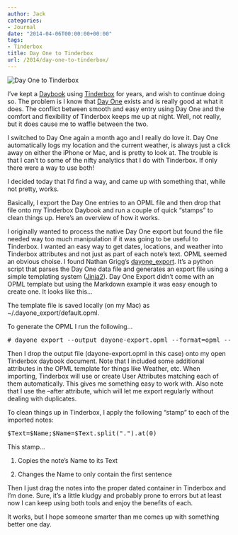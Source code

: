 ```yaml
---
author: Jack
categories:
- Journal
date: "2014-04-06T00:00:00+00:00"
tags:
- Tinderbox
title: Day One to Tinderbox
url: /2014/day-one-to-tinderbox/
---
```


<img class="postimage" src="/img/2014/dayone-to-tinderbox.png" alt="Day One to Tinderbox" />

I’ve kept a [Daybook][1] using [Tinderbox][2] for years, and wish to continue doing so. The problem is I know that [Day One][3] exists and is really good at what it does. The conflict between smooth and easy entry using Day One and the comfort and flexibility of Tinderbox keeps me up at night. Well, not really, but it does cause me to waffle between the two.

I switched to Day One again a month ago and I really do love it. Day One automatically logs my location and the current weather, is always just a click away on either the iPhone or Mac, and is pretty to look at. The trouble is that I can’t to some of the nifty analytics that I do with Tinderbox. If only there were a way to use both!

I decided today that I’d find a way, and came up with something that, while not pretty, works.

Basically, I export the Day One entries to an OPML file and then drop that file onto my Tinderbox Daybook and run a couple of quick “stamps” to clean things up. Here’s an overview of how it works.

I originally wanted to process the native Day One export but found the file needed way too much manipulation if it was going to be useful to Tinderbox. I wanted an easy way to get dates, locations, and weather into Tinderbox attributes and not just as part of each note’s text. OPML seemed an obvious choise. I found Nathan Grigg’s [dayone_export][4]. It’s a python script that parses the Day One data file and generates an export file using a simple templating system ([Jinja2][5]). Day One Export didn’t come with an OPML template but using the Markdown example it was easy enough to create one. It looks like this&#8230;



The template file is saved locally (on my Mac) as ~/.dayone_export/default.opml.

To generate the OPML I run the following&#8230;

<pre># dayone_export --output dayone-export.opml --format=opml --after 2014-04-01 ~/Path/To/Day One/Journal.dayone</pre>

Then I drop the output file (dayone-export.opml in this case) onto my open Tinderbox daybook document. Note that I included some additional attributes in the OPML template for things like Weather, etc. When importing, Tinderbox will use or create User Attributes matching each of them automatically. This gives me something easy to work with. Also note that I use the &#8211;after attribute, which will let me export regularly without dealing with duplicates.

To clean things up in Tinderbox, I apply the following “stamp” to each of the imported notes:

<pre>$Text=$Name;$Name=$Text.split(".").at(0)</pre>

This stamp&#8230;

1. Copies the note’s Name to its Text

2. Changes the Name to only contain the first sentence

Then I just drag the notes into the proper dated container in Tinderbox and I’m done. Sure, it’s a little kludgy and probably prone to errors but at least now I can keep using both tools and enjoy the benefits of each.

It works, but I hope someone smarter than me comes up with something better one day.

 [1]: http://archives.jackbaty.com/2008/07/tinderbox-as-a-daybook/
 [2]: http://www.eastgate.com/Tinderbox/
 [3]: http://dayoneapp.com/
 [4]: https://github.com/nathangrigg/dayone_export
 [5]: http://jinja.pocoo.org/